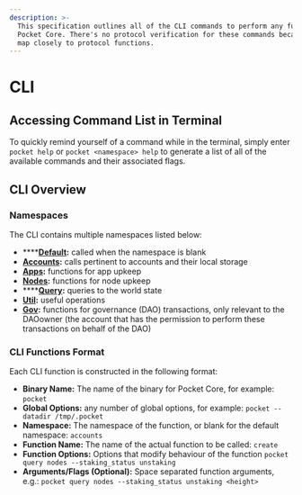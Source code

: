 ```yaml
---
description: >-
  This specification outlines all of the CLI commands to perform any function in
  Pocket Core. There's no protocol verification for these commands because they
  map closely to protocol functions.
---
```


# CLI

## Accessing Command List in Terminal

To quickly remind yourself of a command while in the terminal, simply enter `pocket help` or `pocket <namespace> help` to generate a list of all of the available commands and their associated flags.

## CLI Overview

### Namespaces

The CLI contains multiple namespaces listed below:

* \*\*\*\*[**Default**](default.md)**:** called when the namespace is blank
* [**Accounts**](accounts.md)**:** calls pertinent to accounts and their local storage
* [**Apps**](apps.md)**:** functions for app upkeep
* [**Nodes**](https://github.com/pokt-network/pocket-core/tree/7fe089d32a648f138a51d44ebf42ef38b57e196e/doc/specs/cli/nodes.md)**:** functions for node upkeep
* \*\*\*\*[**Query**](query.md)**:** queries to the world state
* [**Util**](util.md)**:** useful operations
* [**Gov**](gov.md)**:** functions for governance \(DAO\) transactions, only relevant to the DAOowner \(the account that has the permission to perform these transactions on behalf of the DAO\)

### CLI Functions Format

Each CLI function is constructed in the following format:

* **Binary Name:** The name of the binary for Pocket Core, for example: `pocket`
* **Global Options:** any number of global options, for example: `pocket --datadir /tmp/.pocket`
* **Namespace:** The namespace of the function, or blank for the default namespace: `accounts`
* **Function Name:** The name of the actual function to be called: `create`
* **Function Options:** Options that modify behaviour of the function `pocket query nodes --staking_status unstaking`
* **Arguments/Flags \(Optional\):** Space separated function arguments, e.g.: `pocket query nodes --staking_status unstaking <height>`

